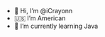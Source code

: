 - 👋 Hi, I’m @iCrayonn
- 🇺🇸 I’m American
- 🌱 I’m currently learning Java


<!---
iCrayonn/iCrayonn is a ✨ special ✨ repository because its `README.md` (this file) appears on your GitHub profile.
You can click the Preview link to take a look at your changes.
--->
